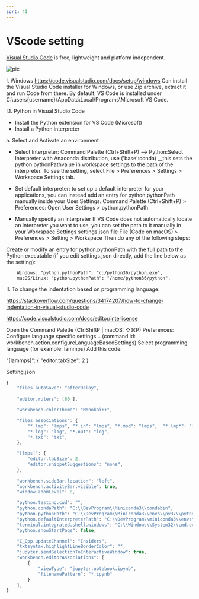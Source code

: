 ```yaml
---
sort: 41
---
```


# VScode setting

[Visual Studio Code](https://code.visualstudio.com/) is free, lightweight and platform independent.
 
![pic](https://upload.wikimedia.org/wikipedia/commons/thumb/9/9a/Visual_Studio_Code_1.35_icon.svg/113px-Visual_Studio_Code_1.35_icon.svg.png)


I. Windows
https://code.visualstudio.com/docs/setup/windows
Can install the Visual Studio Code installer for Windows, or use Zip archive, extract it and run Code from there.
By default, VS Code is installed under C:\users\{username}\AppData\Local\Programs\Microsoft VS Code.

I.1. Python in Visual Studio Code
* Install the Python extension for VS Code (Microsoft)
* Install a Python interpreter

a. Select and Activate an environment
* Select Interpreter: Command Palette (Ctrl+Shift+P) --> Python:Select Interpreter
with Anaconda distribution, use ('base':conda)
__this sets the python.pythonPathvalue in workspace settings to the path of the interpreter. To see the setting, select File > Preferences > Settings > Workspace Settings tab.

* Set default interpreter: to set up a default interpreter for your applications, you can instead add an entry for python.pythonPath manually inside your User Settings.
Command Palette (Ctrl+Shift+P) > Preferences: Open User Settings > python.pythonPath

* Manually specify an interpreter
If VS Code does not automatically locate an interpreter you want to use, you can set the path to it manually in your Workspace Settings settings.json file
File (Code on macOS) > Preferences > Setting > Workspace
Then do any of the following steps:

Create or modify an entry for python.pythonPath with the full path to the Python executable (if you edit settings.json directly, add the line below as the setting):

        Windows: "python.pythonPath": "c:/python36/python.exe",
        macOS/Linux: "python.pythonPath": "/home/python36/python",



II. To change the indentation based on programming language:

https://stackoverflow.com/questions/34174207/how-to-change-indentation-in-visual-studio-code

https://code.visualstudio.com/docs/editor/intellisense

Open the Command Palette (CtrlShiftP | macOS: ⇧⌘P)
Preferences: Configure language specific settings... (command id: workbench.action.configureLanguageBasedSettings)
Select programming language (for example: lammps)
Add this code:

"[lammps]": {
    "editor.tabSize": 2
}


Setting.json
```js
{
    "files.autoSave": "afterDelay",
    
    "editor.rulers": [80 ],

    "workbench.colorTheme": "Monokai++",

    "files.associations": {
        "*.lmp": "lmps", "*.in": "lmps", "*.mod": "lmps",  "*.lmp*": "lmps", 
        "*.log": "log", "*.out": "log",
        "*.txt": "txt",
    },

    "[lmps]": {
        "editor.tabSize": 2,
        "editor.snippetSuggestions": "none",
    },
   
    "workbench.sideBar.location": "left",
    "workbench.activityBar.visible": true,
    "window.zoomLevel": 0,

    "python.testing.cwd": "",
    "python.condaPath": "C:\\DevProgram\\Miniconda3\\condabin",
    "python.pythonPath": "C:\\DevProgram\\Miniconda3\\envs\\py37\\python",
    "python.defaultInterpreterPath": "C:\\DevProgram\\miniconda3\\envs\\py37\\python.exe",
    "terminal.integrated.shell.windows": "C:\\Windows\\System32\\cmd.exe",
    "python.showStartPage": false,

    "C_Cpp.updateChannel": "Insiders",
    "txtsyntax.highlightLineBorderColor": "",
    "jupyter.sendSelectionToInteractiveWindow": true,
    "workbench.editorAssociations": [
        {
            "viewType": "jupyter.notebook.ipynb",
            "filenamePattern": "*.ipynb"
        }
    ],
}
```

